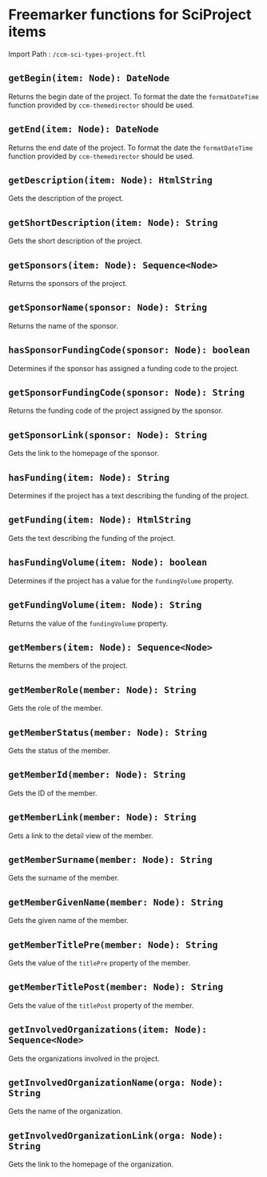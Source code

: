 # Freemarker functions for SciProject items

Import Path
: `/ccm-sci-types-project.ftl`

## `getBegin(item: Node): DateNode`

Returns the begin date of the project. To format the date the 
`formatDateTime` function provided by `ccm-themedirector` should be 
used.

## `getEnd(item: Node): DateNode`

Returns the end date of the project. To format the date the 
`formatDateTime` function provided by `ccm-themedirector` should be 
used.

## `getDescription(item: Node): HtmlString`

Gets the description of the project.

## `getShortDescription(item: Node): String`

Gets the short description of the project.

## `getSponsors(item: Node): Sequence<Node>`

Returns the sponsors of the project.

## `getSponsorName(sponsor: Node): String`

Returns the name of the sponsor.

## `hasSponsorFundingCode(sponsor: Node): boolean`

Determines if the sponsor has assigned a funding code to the project.

## `getSponsorFundingCode(sponsor: Node): String`

Returns the funding code of the project assigned by the sponsor.

## `getSponsorLink(sponsor: Node): String`

Gets the link to the homepage of the sponsor.

## `hasFunding(item: Node): String`

Determines if the project has a text describing the funding
of the project.

## `getFunding(item: Node): HtmlString`

Gets the text describing the funding of the project.

## `hasFundingVolume(item: Node): boolean`

Determines if the project has a value for the `fundingVolume` property.

## `getFundingVolume(item: Node): String`

Returns the value of the `fundingVolume` property.

## `getMembers(item: Node): Sequence<Node>`

Returns the members of the project.

## `getMemberRole(member: Node): String`

Gets the role of the member.

## `getMemberStatus(member: Node): String`

Gets the status of the member.

## `getMemberId(member: Node): String`

Gets the ID of the member.

## `getMemberLink(member: Node): String`

Gets a link to the detail view of the member.

## `getMemberSurname(member: Node): String`

Gets the surname of the member.

## `getMemberGivenName(member: Node): String`

Gets the given name of the member.

## `getMemberTitlePre(member: Node): String`

Gets the value of the `titlePre` property of the member.

## `getMemberTitlePost(member: Node): String`

Gets the value of the `titlePost` property of the member.

## `getInvolvedOrganizations(item: Node): Sequence<Node>`

Gets the organizations involved in the project.

## `getInvolvedOrganizationName(orga: Node): String`

Gets the name of the organization.

## `getInvolvedOrganizationLink(orga: Node): String`

Gets the link to the homepage of the organization.
